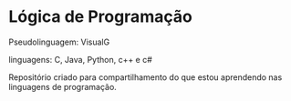 # Lógica de Programação
 Pseudolinguagem: VisualG
 
 linguagens: C, Java, Python, c++ e c#


Repositório criado para compartilhamento do que estou aprendendo nas linguagens de programação.
